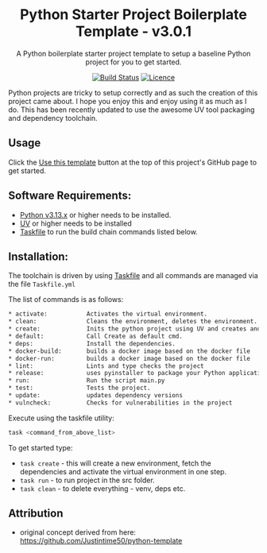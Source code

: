 <div align="center">

# Python Starter Project Boilerplate Template - v3.0.1

A Python boilerplate starter project template to setup a baseline Python project for you to get started.

[![Build Status](https://github.com/AaronSaikovski/pystarter/workflows/build/badge.svg)](https://github.com/AaronSaikovski/pystarter/actions)
[![Licence](https://img.shields.io/github/license/AaronSaikovski/pystarter)](LICENSE)

</div>
Python projects are tricky to setup correctly and as such the creation of this project came about. I hope you enjoy this and enjoy using it as much as I do.
This has been recently updated to use the awesome UV tool packaging and dependency toolchain.

## Usage

Click the [Use this template](https://github.com/AaronSaikovski/pystarter/generate) button at the top of this project's GitHub page to get started.

## Software Requirements:

- [Python v3.13.x](https://www.python.org/) or higher needs to be installed.
- [UV](https://github.com/astral-sh/uv) or higher needs to be installed
- [Taskfile](https://taskfile.dev/) to run the build chain commands listed below.

## Installation:

The toolchain is driven by using [Taskfile](https://taskfile.dev/) and all commands are managed via the file `Taskfile.yml`

The list of commands is as follows:

```bash
* activate:           Activates the virtual environment.
* clean:              Cleans the environment, deletes the environment.
* create:             Inits the python project using UV and creates and activates a new virtual environment.
* default:            Call Create as default cmd.
* deps:               Install the dependencies.
* docker-build:       builds a docker image based on the docker file
* docker-run:         builds a docker image based on the docker file
* lint:               Lints and type checks the project
* release:            uses pyinstaller to package your Python application into a single package
* run:                Run the script main.py
* test:               Tests the project.
* update:             updates dependency versions
* vulncheck:          Checks for vulnerabilities in the project
```

Execute using the taskfile utility:

```bash
task <command_from_above_list>
```

To get started type:

- `task create` - this will create a new environment, fetch the dependencies and activate the virtual environment in one step.
- `task run` - to run project in the src folder.
- `task clean` - to delete everything - venv, deps etc.

## Attribution

- original concept derived from here: https://github.com/Justintime50/python-template
